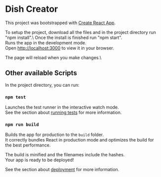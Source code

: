 # Dish Creator

This project was bootstrapped with [Create React App](https://github.com/facebook/create-react-app).

To setup the project, download all the files and in the project directory run "npm install".\ 
Once the install is finished run "npm start".\
Runs the app in the development mode.\
Open [http://localhost:3000](http://localhost:3000) to view it in your browser.

The page will reload when you make changes.\

## Other available Scripts

In the project directory, you can run:

### `npm test`

Launches the test runner in the interactive watch mode.\
See the section about [running tests](https://facebook.github.io/create-react-app/docs/running-tests) for more information.

### `npm run build`

Builds the app for production to the `build` folder.\
It correctly bundles React in production mode and optimizes the build for the best performance.

The build is minified and the filenames include the hashes.\
Your app is ready to be deployed!

See the section about [deployment](https://facebook.github.io/create-react-app/docs/deployment) for more information.

